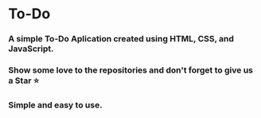 # To-Do
### A simple To-Do Aplication created using HTML, CSS, and JavaScript.
###  Show some love to the repositories and don't forget to give us a Star &#11088;
### Simple and easy to use.
